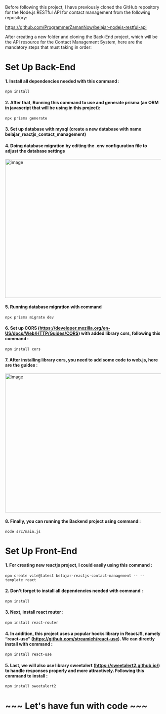 Before following this project, I have previously cloned the GitHub repository for the Node.js RESTful API for contact management from the following repository:

https://github.com/ProgrammerZamanNow/belajar-nodejs-restful-api

After creating a new folder and cloning the Back-End project, which will be the API resource for the Contact Management System, here are the mandatory steps that must taking in order:
# Set Up Back-End
 #### 1. Install all dependencies needed with this command :
    npm install
 #### 2. After that, Running this command to use and generate prisma (an ORM in javascript that will be using in this project):
    npx prisma generate
 #### 3. Set up database with mysql (create a new database with name belajar_reactjs_contact_management)
 #### 4. Doing database migration by editing the .env configuration file to adjust the database settings
 <img width="700" height="450" alt="image" src="https://github.com/user-attachments/assets/6150a8f4-3869-4898-a0c2-f6d035e58351" />

 #### 5. Running database migration with command 
    npx prisma migrate dev
 #### 6. Set up CORS (https://developer.mozilla.org/en-US/docs/Web/HTTP/Guides/CORS) with added library cors, following this command :
    npm install cors
 #### 7. After installing library cors, you need to add some code to web.js, here are the guides :
 <img width="700" height="450" alt="image" src="https://github.com/user-attachments/assets/b27bf45e-7325-42d9-8a0f-cbf1771411a6" />

 #### 8. Finally, you can running the Backend project using command : 
    node src/main.js




# Set Up Front-End
#### 1. For creating new reactjs project, I could easily using this command :
    npm create vite@latest belajar-reactjs-contact-management -- --template react

#### 2. Don't forget to install all dependencies needed with command :
    npm install

#### 3. Next, install react router :
    npm install react-router

#### 4. In addition, this project uses a popular hooks library in ReactJS, namely “react-use” (https://github.com/streamich/react-use). We can directly install with command :
    npm install react-use

#### 5. Last, we will also use library sweetalert (https://sweetalert2.github.io/) to handle responses properly and more attractively. Following this command to install :
    npm install sweetalert2

# ~~~ Let's have fun with code ~~~ 
